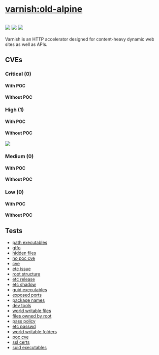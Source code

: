 # [varnish:old-alpine](https://hub.docker.com/_/varnish?tab=tags)
![](https://img.shields.io/static/v1?label=tag&message=old-alpine&color=blue)
![](https://img.shields.io/badge/Welcome%20to%20Alpine%20Linux%203.14-blue)
![](https://img.shields.io/badge/Kernel%20\r%20on%20an%20\m%20()-blue)
---
<p>
Varnish is an HTTP accelerator designed for content-heavy dynamic web sites as well as APIs.
</p>

## CVEs
### Critical (0)
#### With POC

#### Without POC


### High (1)
#### With POC

#### Without POC
[![](https://img.shields.io/badge/%20CVE--2022--1271-HIGH-organge)](https://github.com/trickest/cve/blob/main/2022/CVE-2022-1271.md)

### Medium (0)
#### With POC

#### Without POC


### Low (0)
#### With POC

#### Without POC


## Tests
* [path executables](reports/path-executables.txt)
* [gtfo](reports/gtfo.txt)
* [hidden files](reports/hidden-files.txt)
* [no poc cve](reports/no-poc-cve.txt)
* [cve](reports/cve.txt)
* [etc issue](reports/etc-issue.txt)
* [root structure](reports/root-structure.txt)
* [etc release](reports/etc-release.txt)
* [etc shadow](reports/etc-shadow.txt)
* [guid executables](reports/guid-executables.txt)
* [exposed ports](reports/exposed-ports.txt)
* [package names](reports/package-names.txt)
* [dev tools](reports/dev-tools.txt)
* [world writable files](reports/world-writable-files.txt)
* [files owned by root](reports/files-owned-by-root.txt)
* [pass policy](reports/pass-policy.txt)
* [etc passwd](reports/etc-passwd.txt)
* [world writable folders](reports/world-writable-folders.txt)
* [poc cve](reports/poc-cve.txt)
* [ssl certs](reports/ssl-certs.txt)
* [suid executables](reports/suid-executables.txt)
